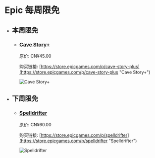 # Epic 每周限免

- ## 本周限免


  - ### [Cave Story+](https://store.epicgames.com/p/cave-story-plus "Cave Story+")

    原价: CN¥45.00

    购买链接: [https://store.epicgames.com/p/cave-story-plus](https://store.epicgames.com/p/cave-story-plus "Cave Story+")

    ![Cave Story+](https://cdn1.epicgames.com/78473822f724474d8e436f6bde735623/offer/EGS_CaveStory_NicalisIncStudioPixel_S1-2560x1440-23b558de8df0be248f4a32654638ca19.jpg)


- ## 下周限免


  - ### [Spelldrifter](https://store.epicgames.com/p/spelldrifter "Spelldrifter")

    原价: CN¥60.00

    购买链接: [https://store.epicgames.com/p/spelldrifter](https://store.epicgames.com/p/spelldrifter "Spelldrifter")

    ![Spelldrifter](https://cdn1.epicgames.com/salesEvent/salesEvent/EGS_Spelldrifter_FreeRangeGames_S1_2560x1440-352ef2771d0e47b849b948dc1299214c)

